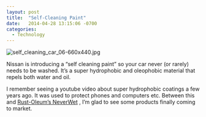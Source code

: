 ```yaml
---
layout: post
title:  "Self-Cleaning Paint"
date:   2014-04-28 13:15:06 -0700
categories:
  - Technology
---
```


  ![self_cleaning_car_06-660x440.jpg](/attachments/ad76c15fb25e2815308c9aa11e92a4aa/image.png)  

 Nissan is introducing a “self cleaning paint” so your car never (or rarely) needs to be washed. It’s a super hydrophobic and oleophobic material that repels both water and oil. 

 I remember seeing a youtube video about super hydrophobic coatings a few years ago. It was used to protect phones and computers etc. Between this and  [Rust-Oleum’s NeverWet](http://www.rustoleum.com/product-catalog/consumer-brands/neverwet/neverwet-kit) , I’m glad to see some products finally coming to market. 

 
